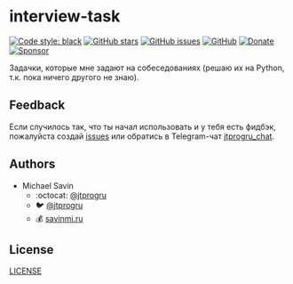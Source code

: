 # interview-task

[![Code style: black](https://img.shields.io/badge/code%20style-black-000000.svg)](https://github.com/psf/black)
[![GitHub stars](https://img.shields.io/github/stars/jtprogru/interview-task.svg)](https://github.com/jtprogru/interview-task/stargazers)
[![GitHub issues](https://img.shields.io/github/issues-raw/jtprogru/interview-task)](https://github.com/jtprogru/interview-task/issues)
[![GitHub](https://img.shields.io/github/license/jtprgoru/interview-task)](https://github.com/jtprogru/interview-task/)
[![Donate](https://img.shields.io/badge/-Donate-yellow?logo=paypal)](https://paypal.me/jtprogru)
[![Sponsor](https://img.shields.io/badge/-Sponsor-red?logo=github)](https://github.com/sponsors/jtprogru)

Задачки, которые мне задают на собеседованиях (решаю их на Python, т.к. пока ничего другого не знаю).

## Feedback

Если случилось так, что ты начал использовать и у тебя есть фидбэк, пожалуйста создай [issues](https://github.com/jtprogru/interview-task/issues) или обратись в Telegram-чат [jtprogru_chat](https://t.me/jtprogru_chat).


## Authors

- Michael Savin
  - :octocat: [@jtprogru](https://www.github.com/jtprogru)
  - :bird: [@jtprogru](https://www.twitter.com/jtprogru)
  - :moneybag: [savinmi.ru](https://savinmi.ru)


## License

[LICENSE](LICENSE)
